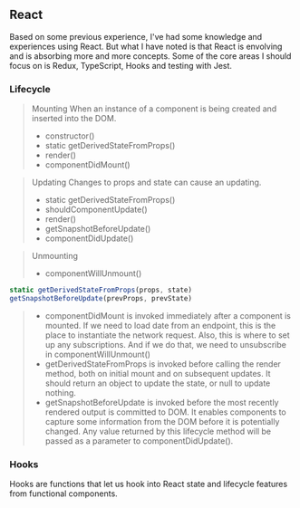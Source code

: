 ## **React**

Based on some previous experience, I've had some knowledge and experiences using React. But what I have noted is that React is envolving and is absorbing more and more concepts. Some of the core areas I should focus on is Redux, TypeScript, Hooks and testing with Jest.

### **Lifecycle**
> Mounting
    When an instance of a component is being created and inserted into the DOM.
> - constructor()
> - static getDerivedStateFromProps()
> - render()
> - componentDidMount()

> Updating 
   Changes to props and state can cause an updating.
> - static getDerivedStateFromProps()
> - shouldComponentUpdate()
> - render()
> - getSnapshotBeforeUpdate()
> - componentDidUpdate()

> Unmounting
> - componentWillUnmount()

```JavaScript
static getDerivedStateFromProps(props, state)
getSnapshotBeforeUpdate(prevProps, prevState)
```
> - componentDidMount is invoked immediately after a component is mounted. If we need to load date from an endpoint, this is the place to instantiate the network request. Also, this is where to set up any subscriptions. And if we do that, we need to unsubscribe in componentWillUnmount()
> - getDerivedStateFromProps is invoked before calling the render method, both on initial mount and on subsequent updates. It should return an object to update the state, or null to update nothing.
> - getSnapshotBeforeUpdate is invoked before the most recently rendered output is committed to DOM. It enables components to capture some information from the DOM before it is potentially changed. Any value returned by this lifecycle method will be passed as a parameter to componentDidUpdate().

### **Hooks**
Hooks are functions that let us hook into React state and lifecycle features from functional components.